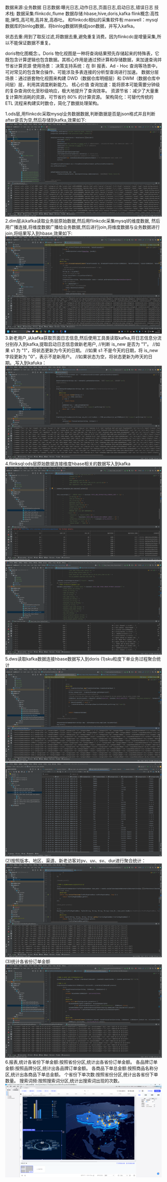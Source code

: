 数据来源:业务数据
        日志数据:曝光日志,动作日志,页面日志,启动日志,错误日志
技术栈:
     数据采集:flinkcdc,flume
     数据存储:hbase,hive,doris,kafka
flink概念:高性能,弹性,高可用,高并发,高吞吐。
和flinkcdc相似的采集软件有:maxwell：mysql数据库的binlog数据，将binlog数据转换成json数据，并写入kafka。

状态去重:用到了取反过滤,将数据去重,避免重复消费。因为flinkcdc是增量采集,所以不能保证数据不重复。

doris物化图概念:。Doris 物化视图是一种将查询结果预先存储起来的特殊表，它既包含计算逻辑也包含数据。其核心作用是通过预计算和存储数据，来加速查询并节省计算资源
使用场景：
决策支持系统：在 BI 报表、Ad - Hoc 查询等场景中，可对常见的包含聚合操作、可能涉及多表连接的分析型查询进行加速。
数据分层场景：通过嵌套物化视图来构建 DWD（数据仓库明细层）和 DWM（数据仓库中间层）层，利用其调度刷新能力。
核心价值
查询加速：能将原本可能需要分钟级的复杂查询优化至秒级响应，极大地提升了查询效率。
资源节省：减少了大量重复计算所消耗的资源，可节省约 80% 的计算资源。
架构简化：可替代传统的 ETL 流程来构建实时数仓，简化了数据处理架构。
         
1.ods层,用flinkcdc采取mysql业务数据数据,判断数据是否是json格式并且判断after是否为空,然后存储到kafka,效果如下:
![img.png](imgs/img.png)
2.dim层从kafka读取业务层原始数据,然后用flinkcdc采集mysql的维度数据,
然后用广播连接,将维度数据广播给业务数据,然后进行join,将维度数据与业务数据进行join,将结果写入到hbase,效果如下:
![img_1.png](imgs/img_1.png)
3.新老用户,从kafka获取页面日志信息,然后使用工具类读取kafka,将日志信息分流分别存入到kafka,提取启动日志信息做新老用户,
//判断 is_new 是否为 "1"。
//如果 s1 为 "1"，将状态更新为今天的日期。
//如果 s1 不是今天的日期，将 is_new 字段更新为 "0"，表示不是新用户。
//如果状态为空，将状态更新为昨天的日期。,写入到kafuka：
![img.png](imgs/img1.png)
4.flinksql:ods层原始数据连接维度hbase相关的数据写入到kafka
![img.png](imgs/img2.png)
![img_1.png](imgs/img_3.png)
5.dws读取kafka数据连接hbase数据写入到doris
(1)sku粒度下单业务过程聚合统计
![img.png](imgs/img_4.png)
![img.png](imgs/img_5.png)
(2)按照版本、地区、渠道、新老访客对pv、uv、sv、dur进行聚合统计：
![img.png](imgs/img_7.png)
(3)统计各省份订单金额
![img.png](imgs/img_8.png)
6.报表,统计各省份下单金额:按照省份分区,统计出各省份订单金额。
各品牌订单金额:按照品牌分区,统计出各品牌订单金额。
各商品下单总金额:按照商品名称分区,统计出各商品下单总金额。
个省份下单次数:按照省份分区,统计出各省份下单数量。
搜索词频:按照搜索词分区,统计出搜索词出现的次数。
![img.png](imgs/img_6.png)


